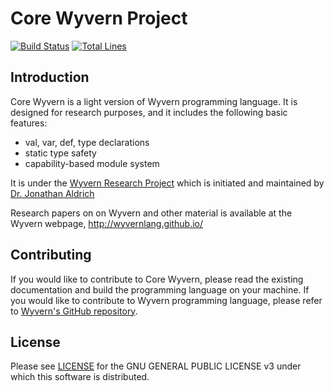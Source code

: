 Core Wyvern Project
===================

[![Build Status](https://travis-ci.org/sychoo/corewyvern.svg?branch=master)](https://travis-ci.org/sychoo/corewyvern)
[![Total Lines](https://tokei.rs/b1/github/sychoo/corewyvern?category=lines)](https://github.com/sychoo/corewyvern)

Introduction
------------
Core Wyvern is a light version of Wyvern programming language. It is designed for research purposes, and it includes the following basic features:

* val, var, def, type declarations
* static type safety
* capability-based module system

It is under the [Wyvern Research Project](https://https://github.com/wyvernlang/wyvern) which is initiated and maintained by [Dr. Jonathan Aldrich](https://www.cs.cmu.edu/~aldrich/)

Research papers on on Wyvern and other material is available at the Wyvern webpage, http://wyvernlang.github.io/

Contributing
------------
If you would like to contribute to Core Wyvern, please read the existing documentation and build the programming language on your machine. If you would like to contribute to Wyvern programming language, please refer to [Wyvern's GitHub repository](https://https://github.com/wyvernlang/wyvern).

License
-------
Please see [LICENSE](LICENSE) for the  GNU GENERAL PUBLIC LICENSE v3 under which this software is distributed.